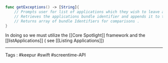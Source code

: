 ```swift
func getExceptions() -> [String]{
	// Prompts user for list of applications which they wish to leave accessible 
	// Retrieves the applications bundle identifier and appends it to the list
	// Returns array of bundle Identifiers for comparisons . 
}
```
In doing so we must utilize the [[Core Spotlight]] framework and the [[listApplications]] ( see [[Listing Applications]])

____
Tags : #keepur #swift #screentime-API 